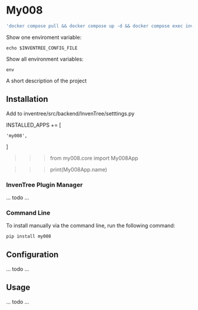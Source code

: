 # My008

```bash
'docker compose pull && docker compose up -d && docker compose exec inventree-server invoke update'
```

Show one enviroment variable: 
``` ssh
echo $INVENTREE_CONFIG_FILE
```
Show all environment variables: 
```
env
```
A short description of the project

## Installation

Add to inventree/src/backend/InvenTree/setttings.py

INSTALLED_APPS += [

    'my008',
    
]

>>> from my008.core import My008App

>>> print(My008App.name)
### InvenTree Plugin Manager

... todo ...

### Command Line 

To install manually via the command line, run the following command:

```bash
pip install my008
```

## Configuration

... todo ...

## Usage

... todo ...
